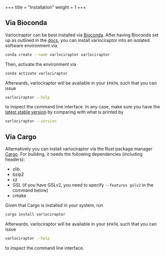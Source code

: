 +++
title = "Installation"
weight = 1
+++

## Via Bioconda

Varlociraptor can be best installed via [Bioconda](https://bioconda.github.io).
After having Bioconda set up as outlined in the [docs](https://bioconda.github.io/#usage), you can install varlociraptor into an isolated software environment via

```bash
conda create --name varlociraptor varlociraptor 
```

Then, activate the environment via

```bash
conda activate varlociraptor 
```

Afterwards, varlociraptor will be available in your `$PATH`, such that you can issue

```bash
varlociraptor --help 
```

to inspect the command line interface.
In any case, make sure you have the [latest stable version](https://bioconda.github.io/recipes/varlociraptor/README.html) by comparing with what is printed by

```bash
varlociraptor --version
```

## Via Cargo

Alternatively you can install varlociraptor via the Rust package manager [Cargo](https://doc.rust-lang.org/cargo/).
For building, it needs the following dependencies (including headers):

* zlib
* bzip2
* xz
* GSL (if you have GSLv2, you need to specify `--features gslv2` in the command below)
* cmake

Given that Cargo is installed in your system, run

```bash
cargo install varlociraptor 
```

Afterwards, varlociraptor will be available in your `$PATH`, such that you can issue

```bash
varlociraptor --help 
```

to inspect the command line interface.
